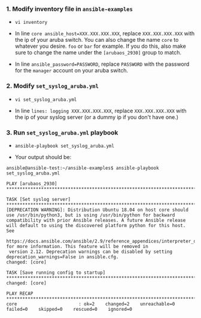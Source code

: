### 1. Modify inventory file in `ansible-examples`

- `vi inventory`

- In line `core ansible_host=XXX.XXX.XXX.XXX`, replace `XXX.XXX.XXX.XXX` with the ip of your aruba switch.  You can also change the name `core` to whatever you desire.  `foo` or `bar` for example.  If you do this, also make sure to change the name under the `[arubaos_2930]` group to match.

- In line `ansible_password=PASSWORD`, replace `PASSWORD` with the password for the `manager` account on your aruba switch.


### 2. Modify `set_syslog_aruba.yml`

- `vi set_syslog_aruba.yml`

- In line `lines: logging XXX.XXX.XXX.XXX`, replace `XXX.XXX.XXX.XXX` with the ip of your syslog server (or a dummy ip if you don't have one.)


### 3. Run `set_syslog_aruba.yml` playbook

- `ansible-playbook set_syslog_aruba.yml`

- Your output should be:

```
ansible@ansible-test:~/ansible-examples$ ansible-playbook set_syslog_aruba.yml

PLAY [arubaos_2930] ************************************************************************************************************************

TASK [Set syslog server] *******************************************************************************************************************
[DEPRECATION WARNING]: Distribution Ubuntu 18.04 on host core should use /usr/bin/python3, but is using /usr/bin/python for backward
compatibility with prior Ansible releases. A future Ansible release will default to using the discovered platform python for this host. See
 https://docs.ansible.com/ansible/2.9/reference_appendices/interpreter_discovery.html for more information. This feature will be removed in
 version 2.12. Deprecation warnings can be disabled by setting deprecation_warnings=False in ansible.cfg.
changed: [core]

TASK [Save running config to startup] ******************************************************************************************************
changed: [core]

PLAY RECAP *********************************************************************************************************************************
core                       : ok=2    changed=2    unreachable=0    failed=0    skipped=0    rescued=0    ignored=0
```
